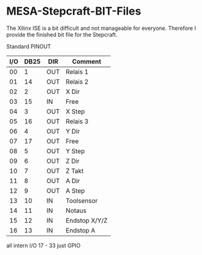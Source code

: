 # MESA-Stepcraft-BIT-Files

The Xilinx ISE is a bit difficult and not manageable for everyone. Therefore I provide the finished bit file for the Stepcraft. 


Standard PINOUT

| I/O | DB25 | DIR | Comment       |
|-----|------|-----|---------------|
| 00  |   1  | OUT | Relais 1      |
| 01  |   14 | OUT | Relais 2      |
| 02  |   2  | OUT | X Dir         |
| 03  |   15 | IN  | Free          |
| 04  |   3  | OUT | X Step        |
| 05  |   16 | OUT | Relais 3      |
| 06  |   4  | OUT | Y Dir         |
| 07  |   17 | OUT | Free          |
| 08  |   5  | OUT | Y Step        |
| 09  |   6	 | OUT | Z Dir         |
| 10  |   7  | OUT | Z Takt        |
| 11  |   8	 | OUT | A Dir         |
| 12  |   9	 | OUT | A Step        |
| 13  |   10 | IN  | Toolsensor    |
| 14  |   11 | IN  | Notaus        |
| 15  |   12 | IN  | Endstop X/Y/Z |
| 16  |   13 | IN  | Endstop A     |

all intern I/O 17 - 33 just GPIO
